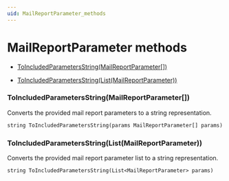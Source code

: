 ```yaml
---
uid: MailReportParameter_methods
---
```


# MailReportParameter methods

- [ToIncludedParametersString(MailReportParameter\[\])](#toincludedparametersstringmailreportparameter)

- [ToIncludedParametersString(List(MailReportParameter))](#toincludedparametersstringlistmailreportparameter)

### ToIncludedParametersString(MailReportParameter\[\])

Converts the provided mail report parameters to a string representation.

```txt
string ToIncludedParametersString(params MailReportParameter[] params)
```

### ToIncludedParametersString(List(MailReportParameter))

Converts the provided mail report parameter list to a string representation.

```txt
string ToIncludedParametersString(List<MailReportParameter> params)
```
